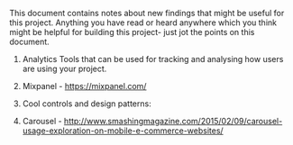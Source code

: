 This document contains notes about new findings that might be useful for this project. Anything you have read or heard anywhere which you think might be helpful for building this project- just jot the points on this document.

1. Analytics
Tools that can be used for tracking and analysing how users are using your project.

 1. Mixpanel - https://mixpanel.com/

2. Cool controls and design patterns:
 1. Carousel - http://www.smashingmagazine.com/2015/02/09/carousel-usage-exploration-on-mobile-e-commerce-websites/
